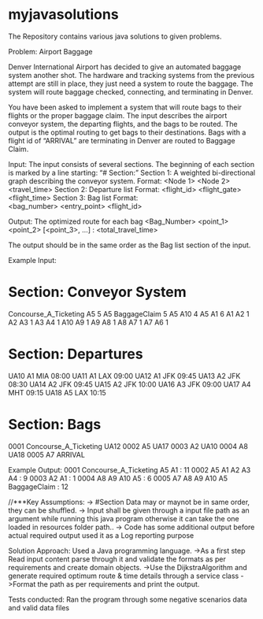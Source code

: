 # myjavasolutions
The Repository contains various java solutions to given problems.

Problem: Airport Baggage
 
Denver International Airport has decided to give an automated baggage system another shot. The hardware and tracking systems from the previous attempt are still in place, they just need a system to route the baggage.  The system will route baggage checked, connecting, and terminating in Denver.
 
You have been asked to implement a system that will route bags to their flights or the proper baggage claim.  The input describes the airport conveyor system, the departing flights, and the bags to be routed.  The output is the optimal routing to get bags to their destinations.  Bags with a flight id of “ARRIVAL” are terminating in Denver are routed to Baggage Claim.

Input: The input consists of several sections.  The beginning of each section is marked by a line starting: “# Section:”
Section 1: A weighted bi-directional graph describing the conveyor system.
Format: <Node 1> <Node 2> <travel_time>
Section 2: Departure list Format:
<flight_id> <flight_gate> <destination> <flight_time>
Section 3: Bag list Format: 		
<bag_number> <entry_point> <flight_id>
 
Output: The optimized route for each bag
<Bag_Number> <point_1> <point_2> [<point_3>, …] : <total_travel_time>

The output should be in the same order as the Bag list section of the input.
 
Example Input:
# Section: Conveyor System
Concourse_A_Ticketing A5 5
A5 BaggageClaim 5
A5 A10 4
A5 A1 6
A1 A2 1
A2 A3 1
A3 A4 1
A10 A9 1
A9 A8 1
A8 A7 1
A7 A6 1
# Section: Departures
UA10 A1 MIA 08:00
UA11 A1 LAX 09:00
UA12 A1 JFK 09:45
UA13 A2 JFK 08:30
UA14 A2 JFK 09:45
UA15 A2 JFK 10:00
UA16 A3 JFK 09:00
UA17 A4 MHT 09:15
UA18 A5 LAX 10:15
# Section: Bags
0001 Concourse_A_Ticketing UA12
0002 A5 UA17
0003 A2 UA10
0004 A8 UA18
0005 A7 ARRIVAL
 
Example Output:
0001 Concourse_A_Ticketing A5 A1 : 11
0002 A5 A1 A2 A3 A4 : 9
0003 A2 A1 : 1
0004 A8 A9 A10 A5 : 6
0005 A7 A8 A9 A10 A5 BaggageClaim : 12

//***Key Assumptions:
-> #Section Data may or maynot be in same order, they can be shuffled.
-> Input shall be given through a input file path as an argument while running this java program otherwise it can take the one loaded in resources folder path..
-> Code has some additional output before actual required output used it as a Log reporting purpose


Solution Approach: Used a Java programming language.
->As a first step Read input content parse through it and validate the formats as per requirements and create domain objects.
->Use the DijkstraAlgorithm and generate required optimum route & time details through a service class
->Format the path as per requirements and print the output.


Tests conducted: Ran the program through some negative scenarios data and valid data files
